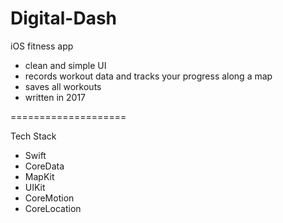 # Digital-Dash

iOS fitness app

- clean and simple UI
- records workout data and tracks your progress along a map
- saves all workouts
- written in 2017

====================

Tech Stack

- Swift
- CoreData
- MapKit
- UIKit
- CoreMotion
- CoreLocation
